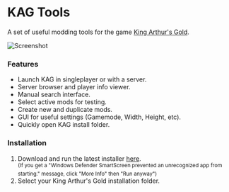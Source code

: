 # KAG Tools
A set of useful modding tools for the game [King Arthur's Gold](https://www.kag2d.com).

![Screenshot](https://i.imgur.com/Z9zD5Sd.png)

### Features
* Launch KAG in singleplayer or with a server.
* Server browser and player info viewer.
* Manual search interface.
* Select active mods for testing.
* Create new and duplicate mods.
* GUI for useful settings (Gamemode, Width, Height, etc).
* Quickly open KAG install folder.

### Installation
1. Download and run the latest installer [here](https://github.com/CalebChalmers/KAGTools/releases).  
<sup>(If you get a "Windows Defender SmartScreen prevented an unrecognized app from starting." message, click "More Info" then "Run anyway")</sup>
2. Select your King Arthur's Gold installation folder.
